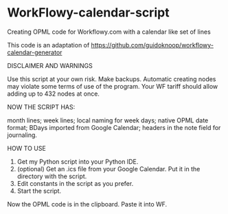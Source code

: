 # WorkFlowy-calendar-script
Creating OPML code for Workflowy.com with a calendar like set of lines

This code is an adaptation of https://github.com/guidoknoop/workflowy-calendar-generator

DISCLAIMER AND WARNINGS

Use this script at your own risk. Make backups.
Automatic creating nodes may violate some terms of use of the program.
Your WF tariff should allow adding up to 432 nodes at once.

NOW THE SCRIPT HAS:

month lines;
week lines;
local naming for week days;
native OPML date format;
BDays imported from Google Calendar;
headers in the note field for journaling.

HOW TO USE

1. Get my Python script into your Python IDE.
2. (optional) Get an .ics file from your Google Calendar. Put it in the directory with the script.
3. Edit constants in the script as you prefer.
4. Start the script.

Now the OPML code is in the clipboard. Paste it into WF.
